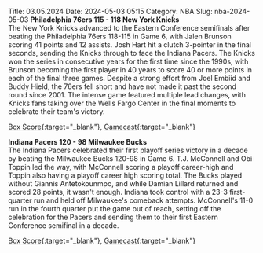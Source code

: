 Title: 03.05.2024
Date: 2024-05-03 05:15
Category: NBA 
Slug: nba-2024-05-03 
**Philadelphia 76ers 115 - 118 New York Knicks**  
The New York Knicks advanced to the Eastern Conference semifinals after beating the Philadelphia 76ers 118-115 in Game 6, with Jalen Brunson scoring 41 points and 12 assists. Josh Hart hit a clutch 3-pointer in the final seconds, sending the Knicks through to face the Indiana Pacers. The Knicks won the series in consecutive years for the first time since the 1990s, with Brunson becoming the first player in 40 years to score 40 or more points in each of the final three games. Despite a strong effort from Joel Embiid and Buddy Hield, the 76ers fell short and have not made it past the second round since 2001. The intense game featured multiple lead changes, with Knicks fans taking over the Wells Fargo Center in the final moments to celebrate their team's victory. 

[Box Score](https://www.nba.com/game/nyk-vs-phi-0042300116/box-score){:target="_blank"}, [Gamecast](https://www.nba.com/game/nyk-vs-phi-0042300116){:target="_blank"}<br>

**Indiana Pacers 120 - 98 Milwaukee Bucks**  
The Indiana Pacers celebrated their first playoff series victory in a decade by beating the Milwaukee Bucks 120-98 in Game 6. T.J. McConnell and Obi Toppin led the way, with McConnell scoring a playoff career-high and Toppin also having a playoff career high scoring total. The Bucks played without Giannis Antetokounmpo, and while Damian Lillard returned and scored 28 points, it wasn't enough. Indiana took control with a 23-3 first-quarter run and held off Milwaukee's comeback attempts. McConnell's 11-0 run in the fourth quarter put the game out of reach, setting off the celebration for the Pacers and sending them to their first Eastern Conference semifinal in a decade. 

[Box Score](https://www.nba.com/game/mil-vs-ind-0042300126/box-score){:target="_blank"}, [Gamecast](https://www.nba.com/game/mil-vs-ind-0042300126){:target="_blank"}<br>

